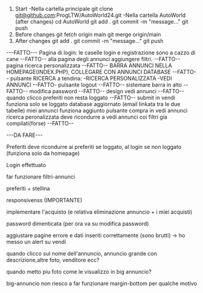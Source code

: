 1. Start
-Nella cartella principale
git clone git@github.com:ProgLTW/AutoWorld24.git
-Nella cartella AutoWorld (after changes)
cd AutoWorld
git add .
git commit -m "message..."
git push
2. Before changes
git fetch origin main
git merge origin/main
3. After changes
git add .
git commit -m "message..."
git push



---FATTO---
Pagina di login: le caselle login e registrazione sono a cazzo di cane --FATTO--
alla pagina degli annunci aggiungere filtri. --FATTO--
pagina ricerca personalizzata --FATTO--
BARRA ANNUNCI NELLA HOMEPAGE(INDEX.PHP), COLLEGARE CON ANNUNCI DATABASE --FATTO--
pulsante RICERCA a tendina: -RICERCA PERSONALIZZATA -VEDI ANNUNCI --FATTO-
pulsante logout --FATTO--
sistemare barra in alto --FATTO--
modifica password --FATTO--
design vedi annunci --FATTO--
quando clicco preferiti non resta loggato --FATTO--
submit in vendi funziona solo se loggato
database aggiornato (email linkata tra le due tabelle)
miei annunci funziona
aggiunto pulsante compra in vedi annunci
ricerca peronalizzata deve ricondurre a vedi annunci coi filtri gia compilati(forse) --FATTO--

---DA FARE---

Preferiti deve ricondurre ai preferiti se loggato, al login se non loggato (funziona solo da homepage)

Login effettuato

far funzionare filtri-annunci

preferiti + stellina

responsivenss (IMPORTANTE)

implementare l'acquisto (e relativa eliminazione annuncio + i miei acquisti)

password dimenticata (per ora va su modifica password)

aggiustare pagine errore e dati inseriti correttamente (sono brutti) -> ho messo un alert su vendi

quando clicco sul nome dell'annuncio, annuncio grande con descrizione,altre foto, venditore ecc?

quando metto piu foto come le visualizzo in big annuncio?

big-annuncio non riesco a far funzionare margin-bottom per qualche motivo
